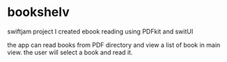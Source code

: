 # bookshelv
swiftjam project
I created ebook reading using PDFkit and switUI

the app can read books from PDF directory and view a list of book in main view. the user will select a book and read it.
